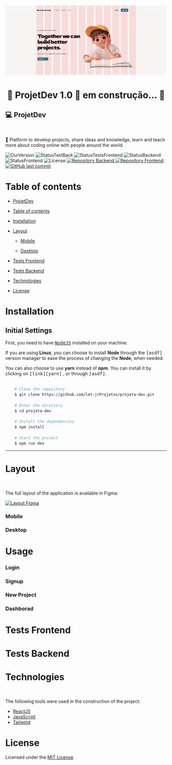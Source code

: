 <h1 align="center">
    <img alt="ProjetDev" title="ProjetDev" src="./src/assets/Readme/banner.jpg" />
</h1>

<h1 align="center"> 
	🚧 ProjetDev 1.0 🚀 em construção... 🚧
</h1>

## 💻 ProjetDev

<br>
<p >🚀 Platform to develop projects, share ideas and knowledge, learn and teach more about coding online with people around the world.</p>

<p>
  
 <img alt="OurVersion" src="https://img.shields.io/badge/Release-v.1.0.0-green">
 <img alt="StatusTestBack" src="https://img.shields.io/badge/Status%20Tests%20Backend-0%25-red">
<img alt="StatusTestsFrontend" src="https://img.shields.io/badge/Status%20Tests%20Frontend-0%25-red">
<img alt="StatusBackend" src="https://img.shields.io/badge/Status%20Build%20Backend-20%25-red">
<img alt="StatusFrontend" src="https://img.shields.io/badge/Status%20Build%20Frontend-60%25-blue">
<img alt="License" src="https://img.shields.io/badge/license-MIT-brightgreen">
<a href="linkrepoaqui">
<img alt="Repository Backend" src="https://img.shields.io/badge/Repository-Backend-green">
</a>
<a href="linkrepoaqui">
<img alt="Repository Frontend" src="https://img.shields.io/badge/Repository-Frontend-green">
</a>
<a href="https://github.com/tgmarinho/nlw1/commits/master">
<img alt="GitHub last commit" src="https://img.shields.io/badge/Last%20commit-July%202023-orange">
</a>

</p>

# Table of contents

<!--ts-->

- [ProjetDev](#projetDev)
- [Table of contents](#table-of-contents)
- [Installation](#installation)
- [Layout](#layout)

  - [Mobile](#mobile)

  - [Desktop](#desktop)

- [Tests Frontend](#testesFrontend)
- [Tests Backend](#testesBackend)
- [Technologies](#technologies)
- [License](#license)

<!--te-->

# Installation

## Initial Settings

First, you need to have <kbd>[NodeJS](https://nodejs.org/en/download/)</kbd> installed on your machine.

If you are using **Linux**, you can choose to install **Node** through the <kbd>[asdf]</kbd> version manager to ease the process of changing the **Node**, when needed.

You can also choose to use **yarn** instead of **npm**. You can install it by clicking on <kbd>[link][yarn]</kbd> , or through <kbd>[asdf]</kbd>.

```bash

    # Clone the repository
    $ git clone https://github.com/let-jrProjetos/projeta-dev.git

    # Enter the directory
    $ cd projeta-dev

    # Install the dependencies
    $ npm install

    # Start the project
    $ npm run dev
```

---

# Layout

 <br>

The full layout of the application is available in Figma:
<br>

  <a href="https://www.figma.com/file/gifUlF0gqqYLgBDH9Xzdoh/Projeta-Dev?type=design&node-id=1%3A915&mode=design&t=yfGgX0oyuXVeuMq7-1">
  <img alt="Layout Figma" src="https://img.shields.io/badge/Layout%20Figma-yellow
    ">
  </a>

### Mobile

### Desktop

# Usage

### Login

### Signup

### New Project

### Dashborad

# Tests Frontend

# Tests Backend

# Technologies

 <br>

The following tools were used in the construction of the project:

- [ReactJS](https://reactjs.org)
- [JavaScript](https://developer.mozilla.org/en-US/docs/Web/JavaScript)
- [Tailwind](https://tailwindcss.com/)

# License

Licensed under the [MIT License](./LICENSE).
